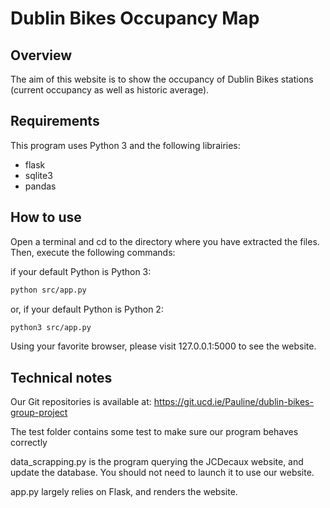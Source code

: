 Dublin Bikes Occupancy Map
========================================

Overview
--------

The aim of this website is to show the occupancy of Dublin Bikes stations (current occupancy as well as historic average).

Requirements
------------

This program uses Python 3 and the following librairies:
- flask
- sqlite3
- pandas

How to use
------------

Open a terminal and cd to the directory where you have extracted the files. Then, execute the following commands:

if your default Python is Python 3:

```bash
python src/app.py
```
or, if your default Python is Python 2:

```bash
python3 src/app.py
```

Using your favorite browser, please visit 127.0.0.1:5000 to see the website.

Technical notes
-------------

Our Git repositories is available at: https://git.ucd.ie/Pauline/dublin-bikes-group-project

The test folder contains some test to make sure our program behaves correctly

data_scrapping.py is the program querying the JCDecaux website, and update the database. You should not need to launch it to use our website.

app.py largely relies on Flask, and renders the website.
